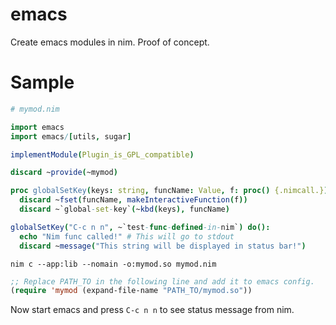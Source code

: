 # emacs
Create emacs modules in nim. Proof of concept.

# Sample
```nim
# mymod.nim

import emacs
import emacs/[utils, sugar]

implementModule(Plugin_is_GPL_compatible)

discard ~provide(~mymod)

proc globalSetKey(keys: string, funcName: Value, f: proc() {.nimcall.}) =
  discard ~fset(funcName, makeInteractiveFunction(f))
  discard ~`global-set-key`(~kbd(keys), funcName)

globalSetKey("C-c n n", ~`test-func-defined-in-nim`) do():
  echo "Nim func called!" # This will go to stdout
  discard ~message("This string will be displayed in status bar!")
```
```
nim c --app:lib --nomain -o:mymod.so mymod.nim
```
```lisp
;; Replace PATH_TO in the following line and add it to emacs config.
(require 'mymod (expand-file-name "PATH_TO/mymod.so"))
```
Now start emacs and press `C-c n n` to see status message from nim.
